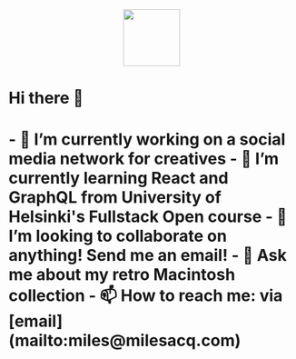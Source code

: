 
<div id="header" align="center">
  <img src="https://media.giphy.com/media/B6IBrYTyvo1UJOXF9u/giphy.gif" width="100"/>
</div>
<h1> Hi there 👋<h1>

<!--
**link5669/link5669** is a ✨ _special_ ✨ repository because its `README.md` (this file) appears on your GitHub profile.
--!>
<p>
- 🔭 I’m currently working on a social media network for creatives 
- 🌱 I’m currently learning React and GraphQL from University of Helsinki's Fullstack Open course
- 👯 I’m looking to collaborate on anything! Send me an email!
- 💬 Ask me about my retro Macintosh collection
- 📫 How to reach me: via [email](mailto:miles@milesacq.com) 
</p>
<!--
- 😄 Pronouns: ...
--!>
